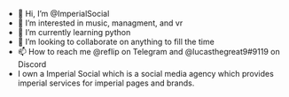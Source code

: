 - 👋 Hi, I’m @ImperialSocial
- 👀 I’m interested in music, managment, and vr
- 🌱 I’m currently learning python
- 💞️ I’m looking to collaborate on anything to fill the time
- 📫 How to reach me @reflip on Telegram and @lucasthegreat9#9119 on Discord
- I own a Imperial Social which is a social media agency which provides imperial services for imperial pages and brands.

<!---
ImperialSocial/ImperialSocial is a ✨ special ✨ repository because its `README.md` (this file) appears on your GitHub profile.
You can click the Preview link to take a look at your changes.
--->
